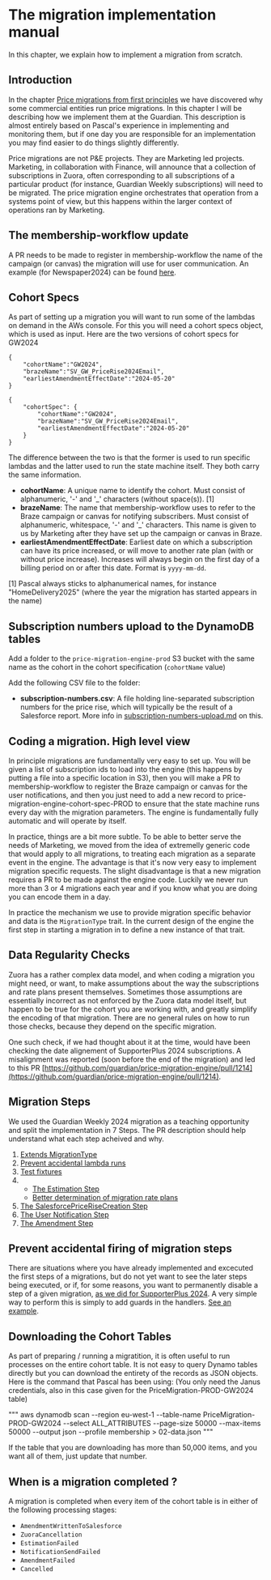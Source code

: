 # The migration implementation manual

In this chapter, we explain how to implement a migration from scratch.

## Introduction

In the chapter [Price migrations from first principles](https://github.com/guardian/price-migration-engine/blob/main/docs/price-migrations-from-first-principles.md) we have discovered why some commercial entities run price migrations. In this chapter I will be describing how we implement them at the Guardian. This description is almost entirely based on Pascal's experience in implementing and monitoring them, but if one day you are responsible for an implementation you may find easier to do things slightly differently.

Price migrations are not P&E projects. They are Marketing led projects. Marketing, in collaboration with Finance, will announce that a collection of subscriptions in Zuora, often corresponding to all subscriptions of a particular product (for instance, Guardian Weekly subscriptions) will need to be migrated. The price migration engine orchestrates that operation from a systems point of view, but this happens within the larger context of operations ran by Marketing.

## The membership-workflow update

A PR needs to be made to register in membership-workflow the name of the campaign (or canvas) the migration will use for user communication. An example (for Newspaper2024) can be found [here](https://github.com/guardian/membership-workflow/pull/505).

## Cohort Specs

As part of setting up a migration you will want to run some of the lambdas on demand in the AWs console. For this you will need a cohort specs object, which is used as input. Here are the two versions of cohort specs for GW2024

```
{
    "cohortName":"GW2024",
    "brazeName":"SV_GW_PriceRise2024Email",
    "earliestAmendmentEffectDate":"2024-05-20"
}

{
    "cohortSpec": {
        "cohortName":"GW2024",
        "brazeName":"SV_GW_PriceRise2024Email",
        "earliestAmendmentEffectDate":"2024-05-20"
    }
}
```

The difference between the two is that the former is used to run specific lambdas and the latter used to run the state machine itself. They both carry the same information.

* **cohortName**: A unique name to identify the cohort. Must consist of alphanumeric, '-' and '_' characters (without space(s)). [1]
* **brazeName**: The name that membership-workflow uses to refer to the Braze campaign or canvas for notifying subscribers. Must consist of alphanumeric, whitespace, '-' and '_' characters. This name is given to us by Marketing after they have set up the campaign or canvas in Braze.
* **earliestAmendmentEffectDate**: Earliest date on which a subscription can have its price increased, or will move to another rate plan (with or without price increase). Increases will always begin on the first day of a billing period on or after this date. Format is `yyyy-mm-dd`.

[1] Pascal always sticks to alphanumerical names, for instance "HomeDelivery2025" (where the year the migration has started appears in the name)

## Subscription numbers upload to the DynamoDB tables

Add a folder to the `price-migration-engine-prod` S3 bucket with the same name as the cohort in the cohort specification (`cohortName` value)

Add the following CSV file to the folder:

* **subscription-numbers.csv**: A file holding line-separated subscription numbers for the price rise, which will typically be the result of a Salesforce report. More info in [subscription-numbers-upload.md](./subscription-numbers-upload.md) on this.

## Coding a migration. High level view

In principle migrations are fundamentally very easy to set up. You will be given a list of subscription ids to load into the engine (this happens by putting a file into a specific location in S3), then you will make a PR to membership-workflow to register the Braze campaign or canvas for the user notifications, and then you just need to add a new record to price-migration-engine-cohort-spec-PROD to ensure that the state machine runs every day with the migration parameters. The engine is fundamentally fully automatic and will operate by itself.

In practice, things are a bit more subtle. To be able to better serve the needs of Marketing, we moved from the idea of extremelly generic code that would apply to all migrations, to treating each migration as a separate event in the engine. The advantage is that it's now very easy to implement migration specific requests. The slight disadvantage is that a new migration requires a PR to be made against the engine code. Luckily we never run more than 3 or 4 migrations each year and if you know what you are doing you can encode them in a day.

In practice the mechanism we use to provide migration specific behavior and data is the `MigrationType` trait. In the current design of the engine the first step in starting a migration in to define a new instance of that trait.

## Data Regularity Checks

Zuora has a rather complex data model, and when coding a migration you might need, or want, to make assumptions about the way the subscriptions and rate plans present themselves. Sometimes those assumptions are essentially incorrect as not enforced by the Zuora data model itself, but happen to be true for the cohort you are working with, and greatly simplify the encoding of that migration. There are no general rules on how to run those checks, because they depend on the specific migration.

One such check, if we had thought about it at the time, would have been checking the date alignement of SupporterPlus 2024 subscriptions. A misalignment was reported (soon before the end of the migration) and led to this PR [https://github.com/guardian/price-migration-engine/pull/1214](https://github.com/guardian/price-migration-engine/pull/1214).

## Migration Steps

We used the Guardian Weekly 2024 migration as a teaching opportunity and split the implementation in 7 Steps. The PR description should help understand what each step acheived and why. 

1. [Extends MigrationType](https://github.com/guardian/price-migration-engine/pull/1012)
2. [Prevent accidental lambda runs](https://github.com/guardian/price-migration-engine/pull/1016)
3. [Test fixtures ](https://github.com/guardian/price-migration-engine/pull/1018)
4. 
    - [The Estimation Step](https://github.com/guardian/price-migration-engine/pull/1019)
    - [Better determination of migration rate plans](https://github.com/guardian/price-migration-engine/pull/1026)
5. [The SalesforcePriceRiseCreation Step](https://github.com/guardian/price-migration-engine/pull/1020)
6. [The User Notification Step](https://github.com/guardian/price-migration-engine/pull/1023)
7. [The Amendment Step](https://github.com/guardian/price-migration-engine/pull/996)

## Prevent accidental firing of migration steps

There are situations where you have already implemented and excecuted the first steps of a migrations, but do not yet want to see the later steps being executed, or if, for some reasons, you want to permanently disable a step of a given migration, [as we did for SupporterPlus 2024](https://github.com/guardian/price-migration-engine/blob/2da72b6d02aa96c42781ea8a70b3431895f95af4/lambda/src/main/scala/pricemigrationengine/handlers/SalesforcePriceRiseCreationHandler.scala#L116). A very simple way to perform this is simply to add guards in the handlers. [See an example](https://github.com/guardian/price-migration-engine/pull/1141).

## Downloading the Cohort Tables

As part of preparing / running a migratition, it is often useful to run processes on the entire cohort table. It is not easy to query Dynamo tables directly but you can download the entirety of the records as JSON objects. Here is the command that Pascal has been using: (You only need the Janus credentials, also in this case given for the PriceMigration-PROD-GW2024 table)

"""
aws dynamodb scan --region eu-west-1 --table-name PriceMigration-PROD-GW2024 --select ALL_ATTRIBUTES --page-size 50000 --max-items 50000 --output json --profile membership > 02-data.json
"""

If the table that you are downloading has more than 50,000 items, and you want all of them, just update that number.

## When is a migration completed ?

A migration is completed when every item of the cohort table is in either of the following processing stages:

- `AmendmentWrittenToSalesforce`
- `ZuoraCancellation`
- `EstimationFailed`
- `NotificationSendFailed`
- `AmendmentFailed`
- `Cancelled`
